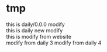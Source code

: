 # tmp
this is daily/0.0.0 modify  
this is daily new modify  
this is modify from website  
modify from daily 3
modify from daily 4